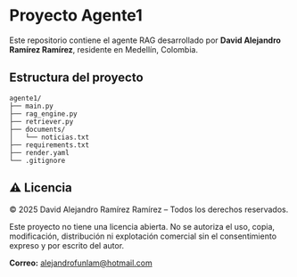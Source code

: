 # Proyecto Agente1

Este repositorio contiene el agente RAG desarrollado por **David Alejandro Ramírez Ramírez**, residente en Medellín, Colombia.

## Estructura del proyecto

```
agente1/
├── main.py
├── rag_engine.py
├── retriever.py
├── documents/
│   └── noticias.txt
├── requirements.txt
├── render.yaml
└── .gitignore
```

## ⚠️ Licencia

© 2025 David Alejandro Ramírez Ramírez – Todos los derechos reservados.

Este proyecto no tiene una licencia abierta. No se autoriza el uso, copia, modificación, distribución ni explotación comercial sin el consentimiento expreso y por escrito del autor.

**Correo:** alejandrofunlam@hotmail.com
